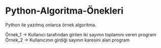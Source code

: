 # Python-Algoritma-Önekleri
Python ile yazılmış onlarca örnek algoritma.

Örnek_1 -> Kullanıcı tarafından girilen iki sayının toplamını veren program
Örnek_2 -> Kullanıcının girdiği sayının karesini alan program
